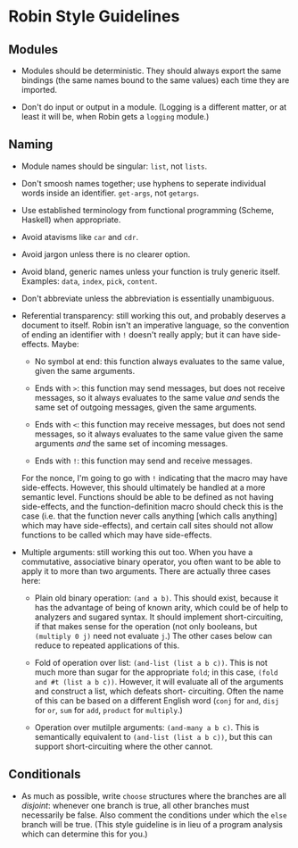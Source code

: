 Robin Style Guidelines
======================

Modules
-------

* Modules should be deterministic.  They should always export the same
  bindings (the same names bound to the same values) each time they
  are imported.

* Don't do input or output in a module.  (Logging is a different matter,
  or at least it will be, when Robin gets a `logging` module.)

Naming
------

* Module names should be singular: `list`, not `lists`.

* Don't smoosh names together; use hyphens to seperate individual
  words inside an identifier.  `get-args`, not `getargs`.

* Use established terminology from functional programming (Scheme,
  Haskell) when appropriate.

* Avoid atavisms like `car` and `cdr`.

* Avoid jargon unless there is no clearer option.

* Avoid bland, generic names unless your function is truly generic
  itself.  Examples: `data`, `index`, `pick`, `content`.

* Don't abbreviate unless the abbreviation is essentially unambiguous.

* Referential transparency: still working this out, and probably
  deserves a document to itself.  Robin isn't an imperative language,
  so the convention of ending an identifier with `!` doesn't really
  apply; but it can have side-effects.  Maybe:

  * No symbol at end: this function always evaluates to the same
    value, given the same arguments.

  * Ends with `>`: this function may send messages, but does not
    receive messages, so it always evaluates to the same value *and*
    sends the same set of outgoing messages, given the same arguments.

  * Ends with `<`: this function may receive messages, but does not
    send messages, so it always evaluates to the same value given the
    same arguments *and* the same set of incoming messages.

  * Ends with `!`: this function may send and receive messages.

  For the nonce, I'm going to go with `!` indicating that the macro
  may have side-effects.  However, this should ultimately be handled at
  a more semantic level.  Functions should be able to be defined as
  not having side-effects, and the function-definition macro should
  check this is the case (i.e. that the function never calls anything
  [which calls anything] which may have side-effects), and certain
  call sites should not allow functions to be called which may have
  side-effects.

* Multiple arguments: still working this out too.  When you have a
  commutative, associative binary operator, you often want to be able
  to apply it to more than two arguments.  There are actually three
  cases here:
  
  * Plain old binary operation: `(and a b)`.  This should exist,
    because it has the advantage of being of known arity, which could
    be of help to analyzers and sugared syntax.  It should implement
    short-circuiting, if that makes sense for the operation (not only
    booleans, but `(multiply 0 j)` need not evaluate `j`.)  The other
    cases below can reduce to repeated applications of this.

  * Fold of operation over list: `(and-list (list a b c))`.  This
    is not much more than sugar for the appropriate `fold`; in this
    case, `(fold and #t (list a b c))`.  However, it will evaluate
    all of the arguments and construct a list, which defeats short-
    circuiting.  Often the name of this can be based on a different
    English word (`conj` for `and`, `disj` for `or`, `sum` for `add`,
    `product` for `multiply`.)

  * Operation over mutilple arguments: `(and-many a b c)`.  This is
    semantically equivalent to `(and-list (list a b c))`, but this
    can support short-circuiting where the other cannot.

Conditionals
------------

* As much as possible, write `choose` structures where the branches
  are all _disjoint_: whenever one branch is true, all other branches
  must necessarily be false.  Also comment the conditions under which
  the `else` branch will be true.  (This style guideline is in lieu
  of a program analysis which can determine this for you.)

